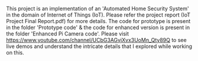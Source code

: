 This project is an implementation of an 'Automated Home Security System' in the domain of Internet of Things (IoT). Please refer the project report (IoT Project Final Report.pdf) for more details.
The code for prototype is present in the folder 'Prototype code' & the code for enhanced version is present in the folder 'Enhanced Pi Camera code'.
Please visit https://www.youtube.com/channel/UCbG3AGvjXvx3UoMn_Qty89Q to see live demos and understand the intricate details that I explored while working on this.

